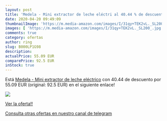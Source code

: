 ```yaml
---
layout: post
title: 'Medela - Mini extractor de leche eléctri al 40.44 % de descuento'
date: 2020-04-20 09:49:09
thumbnailImage: 'https://m.media-amazon.com/images/I/31qy+TEK2vL._SL200_.jpg'
images: [ 'https://m.media-amazon.com/images/I/31qy+TEK2vL._SL200_.jpg' ]
comments: true
category: ofertas
author: ring
slug: B000LP1G98
description:
actualPrice: 55.09 EUR
comparePrice: 92.5 EUR
inStock: true
---
```


Está [Medela - Mini extractor de leche eléctrico](https://www.amazon.com/dp/B000LP1G98/?tag=redken08-20) con 40.44 de descuento por 55.09 EUR (original: 92.5 EUR) en el siguiente enlace!

[![](https://m.media-amazon.com/images/I/31qy+TEK2vL._SL200_.jpg)](https://www.amazon.com/dp/B000LP1G98/?tag=redken08-20)

[Ver la oferta!!](https://www.amazon.com/dp/B000LP1G98/?tag=redken08-20)

[Consulta otras ofertas en nuestro canal de telegram](https://t.me/s/ofertas25)
